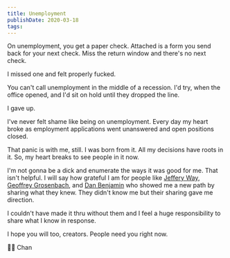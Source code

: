 ```yaml
---
title: Unemployment
publishDate: 2020-03-18
tags:
---
```


On unemployment, you get a paper check.
Attached is a form you send back for your next check. Miss the return window and there's no next check.

I missed one and felt properly fucked.

You can't call unemployment in the middle of a recession.
I'd try, when the office opened, and I'd sit on hold until they dropped the line.

I gave up.

I've never felt shame like being on unemployment. Every day my heart broke as employment applications went unanswered and open positions closed.

That panic is with me, still.
I was born from it.
All my decisions have roots in it.
So, my heart breaks to see people in it now.

I'm not gonna be a dick and enumerate the ways it was good for me. That isn't helpful.
I will say how grateful I am for people like [Jeffery Way](https://twitter.com/jeffrey_way), [Geoffrey Grosenbach](https://twitter.com/topfunky), and [Dan Benjamin](https://twitter.com/danbenjamin) who showed me a new path by sharing what they knew.
They didn't know me but their sharing gave me direction.

I couldn't have made it thru without them and I feel a huge responsibility to share what I know in response.

I hope you will too, creators.
People need you right now.

👨‍🏫 Chan
